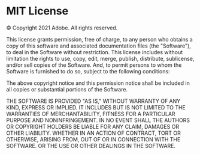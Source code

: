# MIT License

&copy; Copyright 2021 Adobe. All rights reserved.

This license grants permission, free of charge, to any person who obtains a copy of this software and associated documentation files (the "Software"), to deal in the Software without restriction. This license includes without limitation the rights to use, copy, edit, merge, publish, distribute, sublicense, and/or sell copies of the Software. And, to permit persons to whom the Software is furnished to do so, subject to the following conditions:

The above copyright notice and this permission notice shall be included in all copies or substantial portions of the Software.

THE SOFTWARE IS PROVIDED "AS IS," WITHOUT WARRANTY OF ANY KIND, EXPRESS OR IMPLIED. IT INCLUDES BUT IS NOT LIMITED TO THE WARRANTIES OF MERCHANTABILITY, FITNESS FOR A PARTICULAR PURPOSE AND NONINFRINGEMENT. IN NO EVENT SHALL THE AUTHORS OR COPYRIGHT HOLDERS BE LIABLE FOR ANY CLAIM, DAMAGES OR OTHER LIABILITY. WHETHER IN AN ACTION OF CONTRACT, TORT OR OTHERWISE, ARISING FROM, OUT OF OR IN CONNECTION WITH THE SOFTWARE. OR THE USE OR OTHER DEALINGS IN THE SOFTWARE.